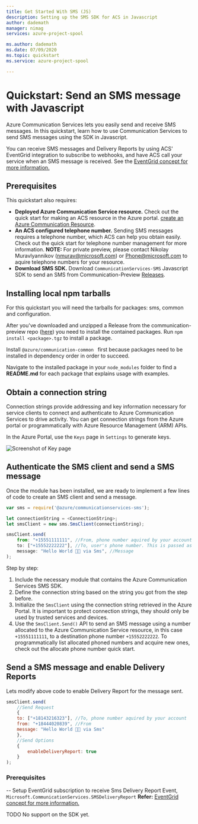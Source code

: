 ```yaml
---
title: Get Started With SMS (JS)
description: Setting up the SMS SDK for ACS in Javascript
author: dademath    
manager: nimag
services: azure-project-spool

ms.author: dademath
ms.date: 07/09/2020
ms.topic: quickstart
ms.service: azure-project-spool

---
```

# Quickstart: Send an SMS message with Javascript
Azure Communication Services lets you easily send and receive SMS messages. In this quickstart, learn how to use Communication Services to send SMS messages using the SDK in Javascript.

You can receive SMS messages and Delivery Reports by using ACS' EventGrid integration to subscribe to webhooks, and have ACS call your service when an SMS message is received. See the [EventGrid concept for more information.](../concepts/acs-event-grid.md)

## Prerequisites

This quickstart also requires:
- **Deployed Azure Communication Service resource.** Check out the quick start for making an ACS resource in the Azure portal. [create an Azure Communication Resource](./create-a-communication-resource).
- **An ACS configured telephone number.** Sending SMS messages requires a telephone number, which ACS can help you obtain easily. Check out the quick start for telephone number management for more information. **NOTE:** For private preview, please contact Nikolay Muravlyannikov (nmurav@microsoft.com) or Phone@microsoft.com to aquire telephone numbers for your resource.
- **Download SMS SDK.** Download `CommunicationServices-SMS` Javascript SDK to send an SMS from Communication-Preview [Releases](https://github.com/Azure/communication-preview/releases).

## Installing local npm tarballs
For this quickstart you will need the tarballs for packages: sms, common and configuration.

After you've downloaded and unzipped a Release from the communication-preview repo ([here](https://github.com/Azure/communication-preview/releases)) you need to install the contained packages. Run `npm install <package>.tgz` to install a package.

Install `@azure/communication-common ` first because packages need to be installed in dependency order in order to succeed.

Navigate to the installed package in your `node_modules` folder to find a **README.md** for each package that explains usage with examples.

## Obtain a connection string
Connection strings provide addressing and key information necessary for service clients to connect and authenticate to Azure Communication Services to drive activity. You can get connection strings from the Azure portal or programmatically with Azure Resource Management (ARM) APIs.

In the Azure Portal, use the `Keys` page in `Settings` to generate keys.

![Screenshot of Key page](../media/keys.png)

## Authenticate the SMS client and send a SMS message
Once the module has been installed, we are ready to implement a few lines of code to create an SMS client and send a message.

```javascript
var sms = require('@azure/communicationservices-sms');

let connectionString = <ConnectionString>;
let smsClient = new sms.SmsClient(connectionString);

smsClient.send(
    from: "+15551111111", //From, phone number aquired by your account
    to: ["+15552222222"], //To, user's phone number. This is passed as an array of numbers, so multiple recipients can be added
    message: "Hello World 👋🏻 via Sms", //Message
);

```

Step by step:
1. Include the necessary module that contains the Azure Communication Services SMS SDK.
2. Define the connection string based on the string you got from the step before.
2. Initialize the `SmsClient` using the connection string retrieved in the Azure Portal. It is important to protect connection strings, they should only be used by trusted services and devices.
3. Use the `SmsClient.Send()` API to send an SMS message using a number allocated to the Azure Communication Service resource, in this case `+15551111111`, to a destination phone number `+15552222222`. To programmatically list allocated phoned numbers and acquire new ones, check out the allocate phone number quick start.

## Send a SMS message and enable Delivery Reports

Lets modify above code to enable Delivery Report for the message sent.

```javascript
smsClient.send(
    //Send Request
    {
    to: ["+18143216323"], //To, phone number aquired by your account
    from: "+18444020839", //From
    message: "Hello World 👋🏻 via Sms"
    },
    //Send Options
    {
        enableDeliveryReport: true
    }
);
```

### Prerequisites
-- Setup EventGrid subscription to receive Sms Delivery Report Event, `Microsoft.CommunicationServices.SMSDeliveryReport` **Refer:** [EventGrid concept for more information.](../concepts/acs-event-grid.md)

TODO No support on the SDK yet.
